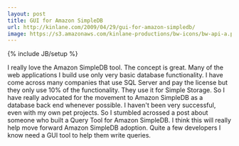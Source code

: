 ```yaml
---
layout: post
title: GUI for Amazon SimpleDB
url: http://kinlane.com/2009/04/29/gui-for-amazon-simpledb/
image: https://s3.amazonaws.com/kinlane-productions/bw-icons/bw-api-a.png
---
```

{% include JB/setup %}
I really love the Amazon SimpleDB tool. The concept is great. Many of the web applications I build use only very basic database functionality.
I have come across many companies that use SQL Server and pay the license but they only use 10% of the functionality. They use it for Simple Storage.
So I have really advocated for the movement to Amazon SimpleDB as a database back end whenever possible. I haven't been very successful, even with my own pet projects.
So I stumbled acrossed a post about someone who built a Query Tool for Amazon SimpleDB.
I think this will really help move forward Amazon SimpleDB adoption. Quite a few developers I know need a GUI tool to help them write queries.
